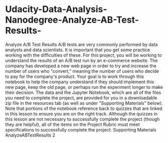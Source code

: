 # Udacity-Data-Analysis-Nanodegree-Analyze-AB-Test-Results-
Analyze A/B Test Results A/B tests are very commonly performed by data analysts and data scientists. It is important that you get some practice working with the difficulties of these.  For this project, you will be working to understand the results of an A/B test run by an e-commerce website. The company has developed a new web page in order to try and increase the number of users who "convert," meaning the number of users who decide to pay for the company's product. Your goal is to work through this notebook to help the company understand if they should implement this new page, keep the old page, or perhaps run the experiment longer to make their decision.  The data and the Jupyter Notebook, which are all of the files you need to complete the project, are provided for you in a downloadable zip file in the resources tab (as well as under "Supporting Materials" below). Note that portions of the notebook reference back to quizzes that are linked in this lesson to ensure you are on the right track.  Although the quizzes in this lesson are not necessary to successfully complete the project (though they are helpful), all of the items on the Project Rubric must meet specifications to successfully complete the project.  Supporting Materials  AnalyzeABTestResults 2
